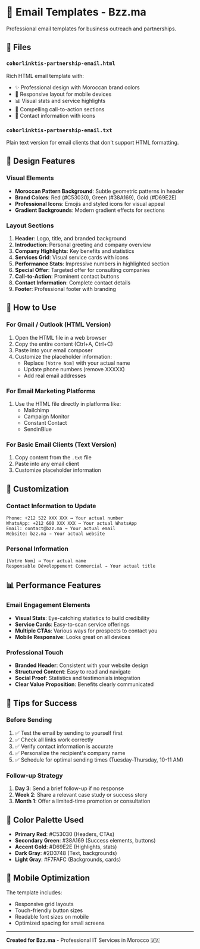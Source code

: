 # 📧 Email Templates - Bzz.ma

Professional email templates for business outreach and partnerships.

## 📁 Files

### `cohorlinktis-partnership-email.html`
Rich HTML email template with:
- ✨ Professional design with Moroccan brand colors
- 🎨 Responsive layout for mobile devices
- 📊 Visual stats and service highlights
- 🎯 Compelling call-to-action sections
- 📱 Contact information with icons

### `cohorlinktis-partnership-email.txt`
Plain text version for email clients that don't support HTML formatting.

## 🎨 Design Features

### Visual Elements
- **Moroccan Pattern Background**: Subtle geometric patterns in header
- **Brand Colors**: Red (#C53030), Green (#38A169), Gold (#D69E2E)
- **Professional Icons**: Emojis and styled icons for visual appeal
- **Gradient Backgrounds**: Modern gradient effects for sections

### Layout Sections
1. **Header**: Logo, title, and branded background
2. **Introduction**: Personal greeting and company overview
3. **Company Highlights**: Key benefits and statistics
4. **Services Grid**: Visual service cards with icons
5. **Performance Stats**: Impressive numbers in highlighted section
6. **Special Offer**: Targeted offer for consulting companies
7. **Call-to-Action**: Prominent contact buttons
8. **Contact Information**: Complete contact details
9. **Footer**: Professional footer with branding

## 📱 How to Use

### For Gmail / Outlook (HTML Version)
1. Open the HTML file in a web browser
2. Copy the entire content (Ctrl+A, Ctrl+C)
3. Paste into your email composer
4. Customize the placeholder information:
   - Replace `[Votre Nom]` with your actual name
   - Update phone numbers (remove XXXXX)
   - Add real email addresses

### For Email Marketing Platforms
1. Use the HTML file directly in platforms like:
   - Mailchimp
   - Campaign Monitor
   - Constant Contact
   - SendinBlue

### For Basic Email Clients (Text Version)
1. Copy content from the `.txt` file
2. Paste into any email client
3. Customize placeholder information

## 🎯 Customization

### Contact Information to Update
```
Phone: +212 522 XXX XXX → Your actual number
WhatsApp: +212 600 XXX XXX → Your actual WhatsApp
Email: contact@bzz.ma → Your actual email
Website: bzz.ma → Your actual website
```

### Personal Information
```
[Votre Nom] → Your actual name
Responsable Développement Commercial → Your actual title
```

## 📊 Performance Features

### Email Engagement Elements
- **Visual Stats**: Eye-catching statistics to build credibility
- **Service Cards**: Easy-to-scan service offerings
- **Multiple CTAs**: Various ways for prospects to contact you
- **Mobile Responsive**: Looks great on all devices

### Professional Touch
- **Branded Header**: Consistent with your website design
- **Structured Content**: Easy to read and navigate
- **Social Proof**: Statistics and testimonials integration
- **Clear Value Proposition**: Benefits clearly communicated

## 🚀 Tips for Success

### Before Sending
1. ✅ Test the email by sending to yourself first
2. ✅ Check all links work correctly
3. ✅ Verify contact information is accurate
4. ✅ Personalize the recipient's company name
5. ✅ Schedule for optimal sending times (Tuesday-Thursday, 10-11 AM)

### Follow-up Strategy
1. **Day 3**: Send a brief follow-up if no response
2. **Week 2**: Share a relevant case study or success story
3. **Month 1**: Offer a limited-time promotion or consultation

## 🎨 Color Palette Used

- **Primary Red**: #C53030 (Headers, CTAs)
- **Secondary Green**: #38A169 (Success elements, buttons)
- **Accent Gold**: #D69E2E (Highlights, stats)
- **Dark Gray**: #2D3748 (Text, backgrounds)
- **Light Gray**: #F7FAFC (Backgrounds, cards)

## 📱 Mobile Optimization

The template includes:
- Responsive grid layouts
- Touch-friendly button sizes
- Readable font sizes on mobile
- Optimized spacing for small screens

---

**Created for Bzz.ma** - Professional IT Services in Morocco 🇲🇦
